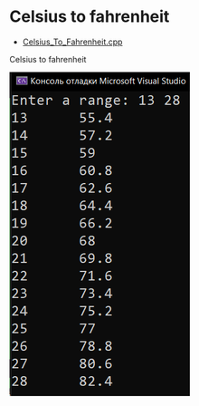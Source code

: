 # Celsius to fahrenheit
* [Celsius_To_Fahrenheit.cpp](Celsius_To_Fahrenheit.cpp)
<p>Celsius to fahrenheit</p>
<img src="/images/Celsius_To_Fahrenheit.png">

